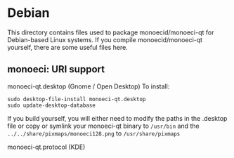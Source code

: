 
Debian
====================
This directory contains files used to package monoecid/monoeci-qt
for Debian-based Linux systems. If you compile monoecid/monoeci-qt yourself, there are some useful files here.

## monoeci: URI support ##


monoeci-qt.desktop  (Gnome / Open Desktop)
To install:

	sudo desktop-file-install monoeci-qt.desktop
	sudo update-desktop-database

If you build yourself, you will either need to modify the paths in
the .desktop file or copy or symlink your monoeci-qt binary to `/usr/bin`
and the `../../share/pixmaps/monoeci128.png` to `/usr/share/pixmaps`

monoeci-qt.protocol (KDE)

